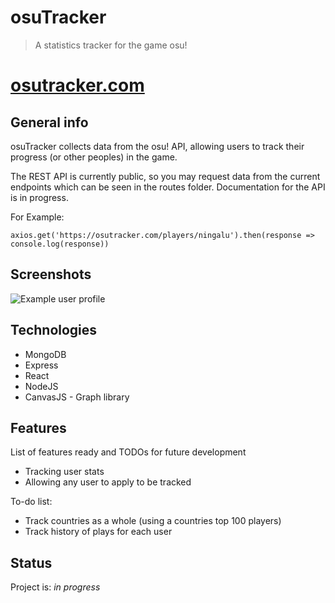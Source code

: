 # osuTracker
> A statistics tracker for the game osu!

# [osutracker.com](https://osutracker.com)

## General info
osuTracker collects data from the osu! API, allowing users to track their progress (or other peoples) in the game. 

The REST API is currently public, so you may request data from the current endpoints which can be seen in the routes folder. Documentation for the API is in progress.

For Example:

`axios.get('https://osutracker.com/players/ningalu').then(response => console.log(response))`

## Screenshots
![Example user profile](https://media.discordapp.net/attachments/627267590862929961/793289830757826590/unknown.png?width=926&height=468)

## Technologies
* MongoDB 
* Express
* React
* NodeJS
* CanvasJS - Graph library 

## Features
List of features ready and TODOs for future development
* Tracking user stats
* Allowing any user to apply to be tracked

To-do list:
* Track countries as a whole (using a countries top 100 players)
* Track history of plays for each user 

## Status
Project is: _in progress_
